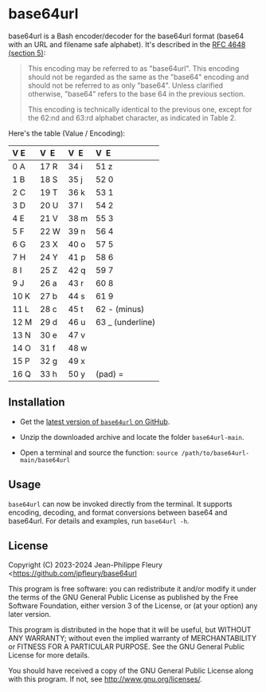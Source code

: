 # base64url

base64url is a Bash encoder/decoder for the base64url format
(base64 with an URL and filename safe alphabet). It's described
in the [RFC 4648 (section 5)](https://www.rfc-editor.org/rfc/rfc4648#section-5):

> This encoding may be referred to as "base64url".  This encoding
> should not be regarded as the same as the "base64" encoding and
> should not be referred to as only "base64".  Unless clarified
> otherwise, "base64" refers to the base 64 in the previous section.
> 
> This encoding is technically identical to the previous one, except
> for the 62:nd and 63:rd alphabet character, as indicated in Table 2.

Here's the table (Value / Encoding):

| V E  | V  E  | V  E  | V  E              |
| :--- | :--- | :--- | :--------------- |
|  0 A | 17 R | 34 i | 51 z             |
|  1 B | 18 S | 35 j | 52 0             |
|  2 C | 19 T | 36 k | 53 1             |
|  3 D | 20 U | 37 l | 54 2             |
|  4 E | 21 V | 38 m | 55 3             |
|  5 F | 22 W | 39 n | 56 4             |
|  6 G | 23 X | 40 o | 57 5             |
|  7 H | 24 Y | 41 p | 58 6             |
|  8 I | 25 Z | 42 q | 59 7             |
|  9 J | 26 a | 43 r | 60 8             |
| 10 K | 27 b | 44 s | 61 9             |
| 11 L | 28 c | 45 t | 62 - (minus)     |
| 12 M | 29 d | 46 u | 63 _ (underline) |
| 13 N | 30 e | 47 v |                  |
| 14 O | 31 f | 48 w |                  |
| 15 P | 32 g | 49 x |                  |
| 16 Q | 33 h | 50 y | (pad) =          |

## Installation

- Get the [latest version of `base64url` on GitHub](https://github.com/jpfleury/base64url/archive/refs/heads/main.zip).

- Unzip the downloaded archive and locate the folder `base64url-main`.

- Open a terminal and source the function: `source /path/to/base64url-main/base64url`

## Usage

`base64url` can now be invoked directly from the terminal. It supports encoding, decoding, and format conversions between base64 and base64url. For details and examples, run `base64url -h`.

## License

Copyright (C) 2023-2024  Jean-Philippe Fleury <https://github.com/jpfleury/base64url

This program is free software: you can redistribute it and/or modify
it under the terms of the GNU General Public License as published by
the Free Software Foundation, either version 3 of the License, or
(at your option) any later version.

This program is distributed in the hope that it will be useful,
but WITHOUT ANY WARRANTY; without even the implied warranty of
MERCHANTABILITY or FITNESS FOR A PARTICULAR PURPOSE.  See the
GNU General Public License for more details.

You should have received a copy of the GNU General Public License
along with this program.  If not, see <http://www.gnu.org/licenses/>.
